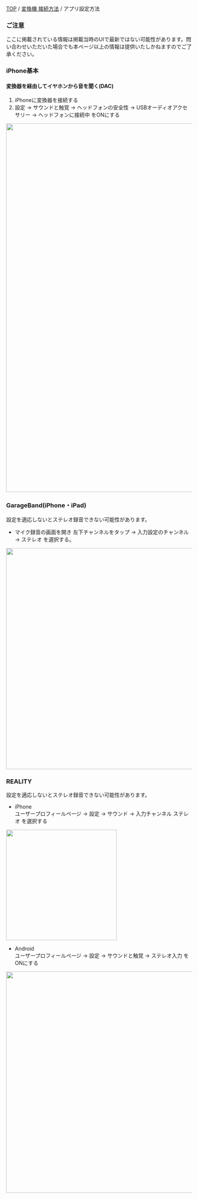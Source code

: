 <head>
<link rel="stylesheet" href="style.css">
</head>

[TOP](index.md) / [変換機 接続方法](05ConverterConnect.md) / アプリ設定方法

### ご注意
ここに掲載されている情報は掲載当時のUIで最新ではない可能性があります。問い合わせいただいた場合でも本ページ以上の情報は提供いたしかねますのでご了承ください。

### iPhone基本
#### 変換器を経由してイヤホンから音を聞く(DAC)
1. iPhoneに変換器を接続する
2. 設定 → サウンドと触覚 → ヘッドフォンの安全性 → USBオーディオアクセサリー → ヘッドフォンに接続中 をONにする

<img src="https://github.com/user-attachments/assets/2b53441c-6e30-4bfe-b45b-8569b7f908dc" width="1000">

### GarageBand(iPhone・iPad)
設定を適応しないとステレオ録音できない可能性があります。  
- マイク録音の画面を開き 左下チャンネルをタップ → 入力設定のチャンネル → ステレオ を選択する。

<img src="https://github.com/user-attachments/assets/4589ee9f-6320-45f7-bb08-5e2b183a3f9b" width="600">


### REALITY
設定を適応しないとステレオ録音できない可能性があります。 
- iPhone  
ユーザープロフィールページ → 設定 → サウンド → 入力チャンネル ステレオ を選択する

<img src="https://github.com/user-attachments/assets/a961f264-1dba-402a-93df-9e0428cf4c24" width="300">


- Android   
ユーザープロフィールページ → 設定 → サウンドと触覚 → ステレオ入力 をONにする

<img src="https://github.com/user-attachments/assets/9eab1f1b-b4da-4f09-b187-a2004ee0fc34" width="600">


